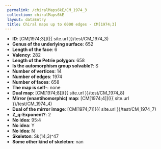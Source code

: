```yaml
--- 
 permalink: /chiralMaps6kE/CM_1974_3 
 collection: chiralMaps6kE
 layout: dataEntry
 title: Chiral maps up to 6000 edges - CM[1974;3]
---
```


- **ID**: [CM[1974;3]]({{ site.url }}/test/CM_1974_3)
- **Genus of the underlying surface**: 652
- **Length of the face**: 6
- **Valency**: 282
- **Length of the Petrie polygon**: 658
- **Is the automorphism group solvable?**: S
- **Number of vertices**: 14
- **Number of edges**: 1974
- **Number of faces**: 658
- **The map is self-**: none
- **Dual map**: [CM[1974;8]]({{ site.url }}/test/CM_1974_8)
- **Mirror (enantihomorphic) map**: [CM[1974;4]]({{ site.url }}/test/CM_1974_4)
- **Dual of the mirror image**: [CM[1974;7]]({{ site.url }}/test/CM_1974_7)
- **Z_q-Exponent?**: 2
- **No idea**:  95:4
- **No idea**: Y
- **No idea**: N
- **Skeleton**: Sk(14;3)^47
- **Some other kind of skeleton**: nan
